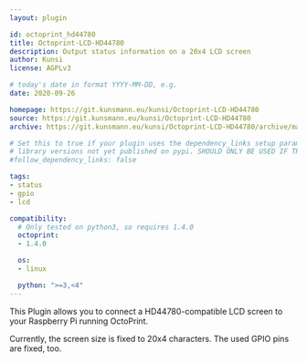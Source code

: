 ```yaml
---
layout: plugin

id: octoprint_hd44780
title: Octoprint-LCD-HD44780
description: Output status information on a 20x4 LCD screen
author: Kunsi
license: AGPLv3

# today's date in format YYYY-MM-DD, e.g.
date: 2020-09-26

homepage: https://git.kunsmann.eu/kunsi/Octoprint-LCD-HD44780
source: https://git.kunsmann.eu/kunsi/Octoprint-LCD-HD44780
archive: https://git.kunsmann.eu/kunsi/Octoprint-LCD-HD44780/archive/main.zip

# Set this to true if your plugin uses the dependency_links setup parameter to include
# library versions not yet published on pypi. SHOULD ONLY BE USED IF THERE IS NO OTHER OPTION!
#follow_dependency_links: false

tags:
- status
- gpio
- lcd

compatibility:
  # Only tested on python3, so requires 1.4.0
  octoprint:
  - 1.4.0

  os:
  - linux

  python: ">=3,<4"
---
```

This Plugin allows you to connect a HD44780-compatible LCD screen to your Raspberry Pi running OctoPrint.

Currently, the screen size is fixed to 20x4 characters. The used GPIO pins are fixed, too.
